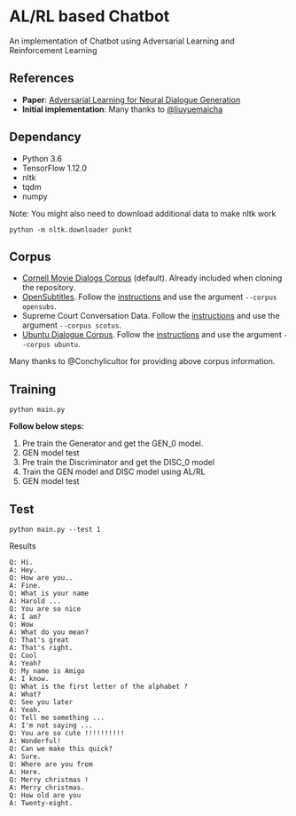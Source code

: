 # AL/RL based Chatbot
An implementation of Chatbot using Adversarial Learning and Reinforcement Learning
## References
- **Paper**:
[Adversarial Learning for Neural Dialogue Generation](https://arxiv.org/pdf/1701.06547.pdf "Adversarial Learning for Neural Dialogue Generation")
- **Initial implementation**:
Many thanks to [@liuyuemaicha](https://github.com/liuyuemaicha/Adversarial-Learning-for-Neural-Dialogue-Generation-in-Tensorflow "@liuyuemaicha")

## Dependancy
- Python 3.6
- TensorFlow 1.12.0
- nltk
- tqdm
- numpy

Note: You might also need to download additional data to make nltk work
```
python -m nltk.downloader punkt
```

## Corpus
- [Cornell Movie Dialogs Corpus](http://www.cs.cornell.edu/~cristian/Cornell_Movie-Dialogs_Corpus.html "Cornell Movie Dialogs Corpus") (default). Already included when cloning the repository.
- [OpenSubtitles](http://opus.nlpl.eu/OpenSubtitles.php "OpenSubtitles"). Follow the [instructions](corpus/data/opensubs "instructions") and use the argument `--corpus opensubs`.
- Supreme Court Conversation Data. Follow the [instructions](corpus/data/scotus "instructions") and use the argument `--corpus scotus`.
- [Ubuntu Dialogue Corpus](https://arxiv.org/abs/1506.08909 "Ubuntu Dialogue Corpus"). Follow the [instructions](corpus/data/ubuntu "instructions") and use the argument `--corpus ubuntu`.

Many thanks to @Conchylicultor for providing above corpus information.

## Training
`python main.py`

**Follow below steps:**
1. Pre train the Generator and get the GEN_0 model.
2. GEN model test
3. Pre train the Discriminator and get the DISC_0 model
4. Train the GEN model and DISC model using AL/RL
5. GEN model test

## Test 
`python main.py --test 1`

Results

	Q: Hi.
	A: Hey.
	Q: How are you..
	A: Fine.
	Q: What is your name
	A: Harold ...
	Q: You are so nice
	A: I am?
	Q: Wow
	A: What do you mean?
	Q: That's great
	A: That's right.
	Q: Cool
	A: Yeah?
	Q: My name is Amigo
	A: I know.
	Q: What is the first letter of the alphabet ?
	A: What?
	Q: See you later
	A: Yeah.
	Q: Tell me something ...
	A: I'm not saying ...
	Q: You are so cute !!!!!!!!!!
	A: Wonderful!
	Q: Can we make this quick?
	A: Sure.
	Q: Where are you from
	A: Here.
	Q: Merry christmas !
	A: Merry christmas.
	Q: How old are you
	A: Twenty-eight.
